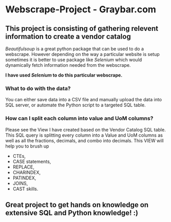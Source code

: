 # Webscrape-Project - Graybar.com

## This project is consisting of gathering relevent information to create a vendor catalog

_Beautifulsoup_ is a great python package that can be used to do a webscrape. However depending on the way a particular website is setup sometimes it is better to use package like _Selenium_ which would dynamically fetch information needed from the webscrape. 

**I have used _Selenium_ to do this particular webscrape.**

### What to do with the data?

You can either save data into a CSV file and manually upload the data into SQL server, or automate the Python script to a targeted SQL table.

### How can I split each column into value and UoM columns?

Please see the View I have created based on the Vendor Catalog SQL table. This SQL query is splitting every column into a Value and UoM columns as well as all the fractions, decimals, and combo into decimals.
This VIEW will help you to brush up 
 - CTEs,
 - CASE statements,
- REPLACE, 
- CHARINDEX, 
- PATINDEX, 
- JOINS, 
- CAST skills.


## Great project to get hands on knowledge on extensive SQL and Python knowledge! :)
